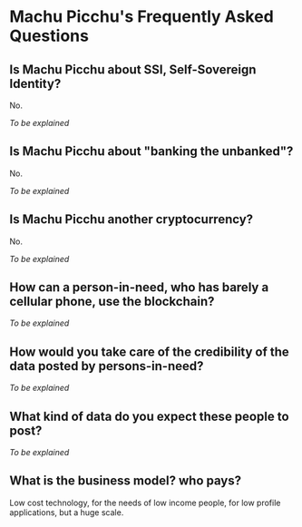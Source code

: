 # Machu Picchu's Frequently Asked Questions
## Is Machu Picchu about SSI, Self-Sovereign Identity?
No.

_To be explained_
## Is Machu Picchu about "banking the unbanked"?
No.

_To be explained_
## Is Machu Picchu another cryptocurrency?
No.

_To be explained_
## How can a person-in-need, who has barely a cellular phone, use the blockchain?
_To be explained_
## How would you take care of the credibility of the data posted by persons-in-need?
_To be explained_
## What kind of data do you expect these people to post?
_To be explained_
## What is the business model? who pays?
Low cost technology, for the needs of low income people, for low profile applications, but a huge scale.
